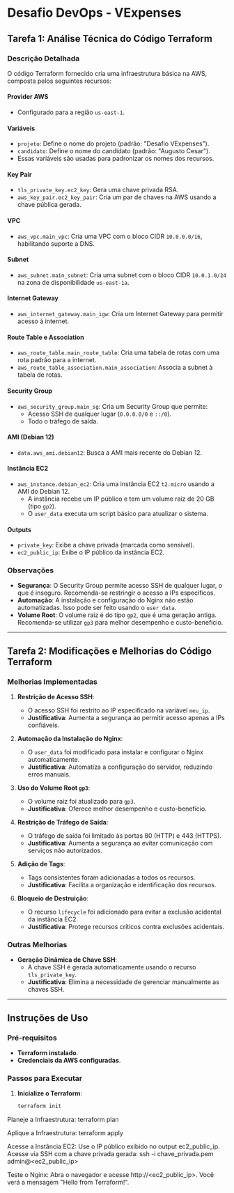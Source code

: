 # Desafio DevOps - VExpenses

## Tarefa 1: Análise Técnica do Código Terraform

### Descrição Detalhada

O código Terraform fornecido cria uma infraestrutura básica na AWS, composta pelos seguintes recursos:

#### Provider AWS
- Configurado para a região `us-east-1`.

#### Variáveis
- `projeto`: Define o nome do projeto (padrão: "Desafio VExpenses").
- `candidato`: Define o nome do candidato (padrão: "Augusto Cesar").
- Essas variáveis são usadas para padronizar os nomes dos recursos.

#### Key Pair
- `tls_private_key.ec2_key`: Gera uma chave privada RSA.
- `aws_key_pair.ec2_key_pair`: Cria um par de chaves na AWS usando a chave pública gerada.

#### VPC
- `aws_vpc.main_vpc`: Cria uma VPC com o bloco CIDR `10.0.0.0/16`, habilitando suporte a DNS.

#### Subnet
- `aws_subnet.main_subnet`: Cria uma subnet com o bloco CIDR `10.0.1.0/24` na zona de disponibilidade `us-east-1a`.

#### Internet Gateway
- `aws_internet_gateway.main_igw`: Cria um Internet Gateway para permitir acesso à internet.

#### Route Table e Association
- `aws_route_table.main_route_table`: Cria uma tabela de rotas com uma rota padrão para a internet.
- `aws_route_table_association.main_association`: Associa a subnet à tabela de rotas.

#### Security Group
- `aws_security_group.main_sg`: Cria um Security Group que permite:
  - Acesso SSH de qualquer lugar (`0.0.0.0/0` e `::/0`).
  - Todo o tráfego de saída.

#### AMI (Debian 12)
- `data.aws_ami.debian12`: Busca a AMI mais recente do Debian 12.

#### Instância EC2
- `aws_instance.debian_ec2`: Cria uma instância EC2 `t2.micro` usando a AMI do Debian 12.
  - A instância recebe um IP público e tem um volume raiz de 20 GB (tipo `gp2`).
  - O `user_data` executa um script básico para atualizar o sistema.

#### Outputs
- `private_key`: Exibe a chave privada (marcada como sensível).
- `ec2_public_ip`: Exibe o IP público da instância EC2.

### Observações
- **Segurança**: O Security Group permite acesso SSH de qualquer lugar, o que é inseguro. Recomenda-se restringir o acesso a IPs específicos.
- **Automação**: A instalação e configuração do Nginx não estão automatizadas. Isso pode ser feito usando o `user_data`.
- **Volume Root**: O volume raiz é do tipo `gp2`, que é uma geração antiga. Recomenda-se utilizar `gp3` para melhor desempenho e custo-benefício.

---

## Tarefa 2: Modificações e Melhorias do Código Terraform

### Melhorias Implementadas

1. **Restrição de Acesso SSH**:
   - O acesso SSH foi restrito ao IP especificado na variável `meu_ip`.
   - **Justificativa**: Aumenta a segurança ao permitir acesso apenas a IPs confiáveis.

2. **Automação da Instalação do Nginx**:
   - O `user_data` foi modificado para instalar e configurar o Nginx automaticamente.
   - **Justificativa**: Automatiza a configuração do servidor, reduzindo erros manuais.

3. **Uso do Volume Root `gp3`**:
   - O volume raiz foi atualizado para `gp3`.
   - **Justificativa**: Oferece melhor desempenho e custo-benefício.

4. **Restrição de Tráfego de Saída**:
   - O tráfego de saída foi limitado às portas 80 (HTTP) e 443 (HTTPS).
   - **Justificativa**: Aumenta a segurança ao evitar comunicação com serviços não autorizados.

5. **Adição de Tags**:
   - Tags consistentes foram adicionadas a todos os recursos.
   - **Justificativa**: Facilita a organização e identificação dos recursos.

6. **Bloqueio de Destruição**:
   - O recurso `lifecycle` foi adicionado para evitar a exclusão acidental da instância EC2.
   - **Justificativa**: Protege recursos críticos contra exclusões acidentais.

### Outras Melhorias
- **Geração Dinâmica de Chave SSH**:
  - A chave SSH é gerada automaticamente usando o recurso `tls_private_key`.
  - **Justificativa**: Elimina a necessidade de gerenciar manualmente as chaves SSH.

---

## Instruções de Uso

### Pré-requisitos
- **Terraform instalado**.
- **Credenciais da AWS configuradas**.

### Passos para Executar

1. **Inicialize o Terraform**:
   ```bash
   terraform init

Planeje a Infraestrutura: terraform plan

Aplique a Infraestrutura: terraform apply

Acesse a Instância EC2: Use o IP público exibido no output ec2_public_ip. Acesse via SSH com a chave privada gerada: ssh -i chave_privada.pem admin@<ec2_public_ip>

Teste o Nginx: Abra o navegador e acesse http://<ec2_public_ip>. Você verá a mensagem "Hello from Terraform!".
